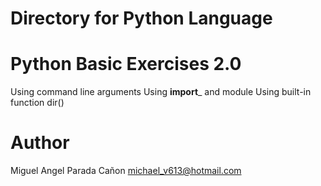 # Directory for Python Language

# Python Basic Exercises 2.0

  Using command line arguments
  Using __import___ and module
  Using built-in function dir()


# Author

Miguel Angel Parada Cañon <michael_v613@hotmail.com>